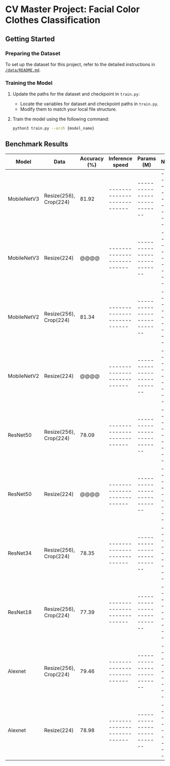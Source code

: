 # CV Master Project: Facial Color Clothes Classification

## Getting Started

### Preparing the Dataset
To set up the dataset for this project, refer to the detailed instructions in [`/data/README.md`](./data/README.md).

### Training the Model
1. Update the paths for the dataset and checkpoint in `train.py`:
   - Locate the variables for dataset and checkpoint paths in `train.py`.
   - Modify them to match your local file structure.

2. Train the model using the following command:
   ```bash
   python3 train.py --arch {model_name}
   ```

## Benchmark Results

| Model        | Data                            | Accuracy (%) | Inference speed           | Params (M)                  | Note                      |
|--------------|---------------------------------|--------------|---------------------------|---------------------------  |---------------------------|
| MobileNetV3  | Resize(256), Crop(224)          | 81.92        |---------------------------|---------------------------  |---------------------------|
| MobileNetV3  | Resize(224)                     | @@@@         |---------------------------|---------------------------  |---------------------------|
| MobileNetV2  | Resize(256), Crop(224)          | 81.34        |---------------------------|---------------------------  |---------------------------|
| MobileNetV2  | Resize(224)                     | @@@@         |---------------------------|---------------------------  |---------------------------|
| ResNet50     | Resize(256), Crop(224)          | 78.09        |---------------------------|---------------------------  |---------------------------|
| ResNet50     | Resize(224)                     | @@@@         |---------------------------|---------------------------  |---------------------------|
| ResNet34     | Resize(256), Crop(224)          | 78.35        |---------------------------|---------------------------  |---------------------------|
| ResNet18     | Resize(256), Crop(224)          | 77.39        |---------------------------|---------------------------  |---------------------------|
| Alexnet      | Resize(256), Crop(224)          | 79.46        |---------------------------|---------------------------  |---------------------------|
| Alexnet      | Resize(224)                     | 78.98        |---------------------------|---------------------------  |---------------------------|


